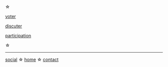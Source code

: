 <div id='footer' class='info-page' markdown='1'>
☆

[voter][vote]

[discuter][chat]

[participation][graph]

☆
</div>

-----

<div class='info-page footer' markdown='1'>

[social][social] ☆ [home](/) ☆ [contact][contact]

</div>

<script src="voter.js"></script>
<script>
document.querySelector("div > div.texte > div > p > strong")
		.onclick = function() { location = "/" }
init_voter()
</script>

[vote]: :VOTE:
[chat]: :SEEN:
[graph]: /gfx#:REF:

[social]: https://piaille.fr/tags/initiatives_citoyennes
[contact]: mailto:politipet@laposte.net
